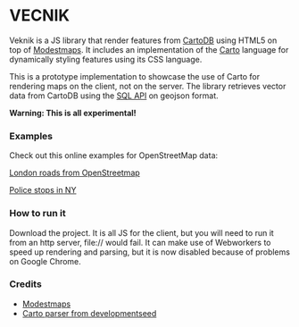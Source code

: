 VECNIK
======

Veknik is a JS library that render features from [CartoDB](http://cartodb.com/) using HTML5 on top of [Modestmaps](http://modestmaps.com/). It includes an implementation of the [Carto](https://github.com/mapbox/carto) language for dynamically styling features using its CSS language.

This is a prototype implementation to showcase the use of Carto for rendering maps on the client, not on the server. The library retrieves  vector data from CartoDB using the [SQL API](http://developers.cartodb.com/api/sql.html) on geojson format.

**Warning: This is all experimental!**

### Examples

Check out this online examples for OpenStreetMap data:

[London roads from OpenStreetmap](http://vizzuality.github.com/VECNIK/examples/test_carto.html#14/51.4942/-0.1671)

[Police stops in NY](http://vizzuality.github.com/VECNIK/examples/test_carto.html#14/51.4942/-0.1671)


### How to run it

Download the project. It is all JS for the client, but you will need to run it from an http server, file:// would fail. It can make use of Webworkers to speed up rendering and parsing, but it is now disabled because of problems on Google Chrome.


### Credits 

- [Modestmaps](http://modestmaps.com/)
- [Carto parser from developmentseed](https://github.com/mapbox/carto/tree/browser) 



